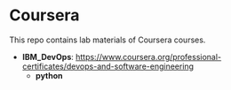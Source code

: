 # Coursera

This repo contains lab materials of Coursera courses.

* __IBM_DevOps__: https://www.coursera.org/professional-certificates/devops-and-software-engineering
    * __python__
